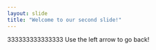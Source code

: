 ```yaml
---
layout: slide
title: "Welcome to our second slide!"
---
```

333333333333333
Use the left arrow to go back!
